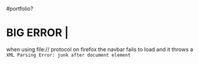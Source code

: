 #portfolio?

# BIG ERROR | 
  when using file:// protocol on firefox the navbar fails to load and it throws a `XML Parsing Error: junk after document element` 
